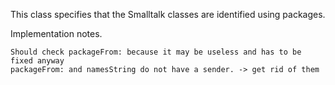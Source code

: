 This class specifies that the Smalltalk classes are identified using packages.



Implementation notes.

	Should check packageFrom: because it may be useless and has to be fixed anyway
	packageFrom: and namesString do not have a sender. -> get rid of them